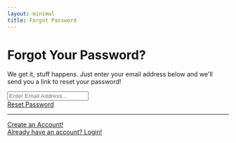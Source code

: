 ```yaml
---
layout: minimal
title: Forgot Password
---
```

<div class="container">

<!-- Outer Row -->
<div class="row justify-content-center">

<div class="col-xl-10 col-lg-12 col-md-9">

<div class="card o-hidden border-0 shadow-lg my-5">
  <div class="card-body p-0">
    <!-- Nested Row within Card Body -->
    <div class="row">
      <div class="col-lg-6 d-none d-lg-block bg-password-image"></div>
      <div class="col-lg-6">
<div class="p-5">
  <div class="text-center">
    <h1 class="h4 text-gray-900 mb-2">Forgot Your Password?</h1>
    <p class="mb-4">We get it, stuff happens. Just enter your email address below and we'll send you a link to reset your password!</p>
  </div>
  <form class="user">
    <div class="form-group">
      <input type="email" class="form-control form-control-user" id="exampleInputEmail" aria-describedby="emailHelp" placeholder="Enter Email Address...">
    </div>
    <a href="login.html" class="btn btn-primary btn-user btn-block">
      Reset Password
    </a>
  </form>
  <hr>
  <div class="text-center">
    <a class="small" href="register.html">Create an Account!</a>
  </div>
  <div class="text-center">
    <a class="small" href="login.html">Already have an account? Login!</a>
  </div>
</div>
      </div>
    </div>
  </div>
</div>
